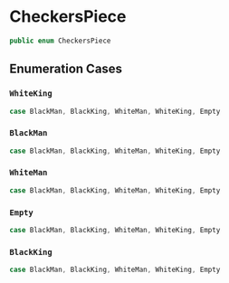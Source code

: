 # CheckersPiece

``` swift
public enum CheckersPiece 
```

## Enumeration Cases

### `WhiteKing`

``` swift
case BlackMan, BlackKing, WhiteMan, WhiteKing, Empty
```

### `BlackMan`

``` swift
case BlackMan, BlackKing, WhiteMan, WhiteKing, Empty
```

### `WhiteMan`

``` swift
case BlackMan, BlackKing, WhiteMan, WhiteKing, Empty
```

### `Empty`

``` swift
case BlackMan, BlackKing, WhiteMan, WhiteKing, Empty
```

### `BlackKing`

``` swift
case BlackMan, BlackKing, WhiteMan, WhiteKing, Empty
```
